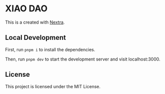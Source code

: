 # XIAO DAO 

This is a created with [Nextra](https://nextra.site).
 
## Local Development

First, run `pnpm i` to install the dependencies.

Then, run `pnpm dev` to start the development server and visit localhost:3000.

## License

This project is licensed under the MIT License.
